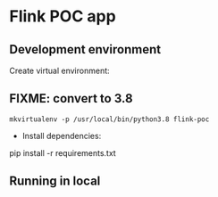 # Flink POC app

## Development environment

Create virtual environment:

## FIXME: convert to 3.8

`mkvirtualenv -p /usr/local/bin/python3.8 flink-poc`

* Install dependencies: 

pip install -r requirements.txt 



## Running in local

